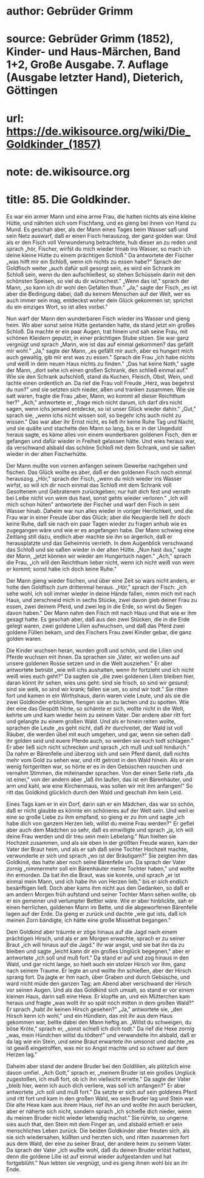 # author: Gebrüder Grimm
# source: Gebrüder Grimm (1852), Kinder- und Haus-Märchen, Band 1+2, Große Ausgabe. 7. Auflage (Ausgabe letzter Hand), Dieterich, Göttingen
# url: https://de.wikisource.org/wiki/Die_Goldkinder_(1857)
# note: de.wikisource.org
# title: 85. Die Goldkinder.

Es war ein armer Mann und eine arme Frau, die hatten nichts als eine kleine Hütte, und nährten sich vom Fischfang, und es gieng bei ihnen von Hand zu Mund. Es geschah aber, als der Mann eines Tages beim Wasser saß und sein Netz auswarf, daß er einen Fisch herauszog, der ganz golden war. Und als er den Fisch voll Verwunderung betrachtete, hub dieser an zu reden und sprach „hör, Fischer, wirfst du mich wieder hinab ins Wasser, so mach ich deine kleine Hütte zu einem prächtigen Schloß." Da antwortete der Fischer „was hilft mir ein Schloß, wenn ich nichts zu essen habe?" Sprach der Goldfisch weiter „auch dafür soll gesorgt sein, es wird ein Schrank im Schloß sein, wenn du den aufschließest, so stehen Schüsseln darin mit den schönsten Speisen, so viel du dir wünschest." „Wenn das ist," sprach der Mann, „so kann ich dir wohl den Gefallen thun." „Ja," sagte der Fisch, „es ist aber die Bedingung dabei, daß du keinem Menschen auf der Welt, wer es auch immer sein mag, entdeckst woher dein Glück gekommen ist; sprichst du ein einziges Wort, so ist alles vorbei." 

Nun warf der Mann den wunderbaren Fisch wieder ins Wasser und gieng heim. Wo aber sonst seine Hütte gestanden hatte, da stand jetzt ein großes Schloß. Da machte er ein paar Augen, trat hinein und sah seine Frau, mit schönen Kleidern geputzt, in einer prächtigen Stube sitzen. Sie war ganz vergnügt und sprach „Mann, wie ist das auf einmal gekommen? das gefällt mir wohl." „Ja," sagte der Mann, „es gefällt mir auch, aber es hungert mich  auch gewaltig, gib mir erst was zu essen." Sprach die Frau „ich habe nichts und weiß in dem neuen Haus nichts zu finden." „Das hat keine Noth," sagte der Mann, „dort sehe ich einen großen Schrank, den schließ einmal auf." Wie sie den Schrank aufschloß, stand da Kuchen, Fleisch, Obst, Wein, und lachte einen ordentlich an. Da rief die Frau voll Freude „Herz, was begehrst du nun?" und sie setzten sich nieder, aßen und tranken zusammen. Wie sie satt waren, fragte die Frau „aber, Mann, wo kommt all dieser Reichthum her?" „Ach," antwortete er, „frage mich nicht darum, ich darf dirs nicht sagen, wenn ichs jemand entdecke, so ist unser Glück wieder dahin." „Gut," sprach sie, „wenn ichs nicht wissen soll, so begehr ichs auch nicht zu wissen." Das war aber ihr Ernst nicht, es ließ ihr keine Ruhe Tag und Nacht, und sie quälte und stachelte den Mann so lang, bis er in der Ungeduld heraus sagte, es käme alles von einem wunderbaren goldenen Fisch, den er gefangen und dafür wieder in Freiheit gelassen hätte. Und wies heraus war, da verschwand alsbald das schöne Schloß mit dem Schrank, und sie saßen wieder in der alten Fischerhütte. 

Der Mann mußte von vornen anfangen seinem Gewerbe nachgehen und fischen. Das Glück wollte es aber, daß er den goldenen Fisch noch einmal herauszog. „Hör," sprach der Fisch, „wenn du mich wieder ins Wasser wirfst, so will ich dir noch einmal das Schloß mit dem Schrank voll Gesottenem und Gebratenem zurückgeben; nur halt dich fest und verrath bei Leibe nicht von wem dus hast, sonst gehts wieder verloren." „Ich will mich schon hüten" antwortete der Fischer und warf den Fisch in sein Wasser hinab. Daheim war nun alles wieder in voriger Herrlichkeit, und die Frau war in einer Freude über das Glück; aber die Neugierde ließ ihr doch keine Ruhe, daß sie nach ein paar Tagen wieder zu fragen anhub wie es zugegangen wäre und wie er es angefangen habe. Der Mann schwieg eine Zeitlang still dazu, endlich aber  machte sie ihn so ärgerlich, daß er herausplatzte und das Geheimnis verrieth. In dem Augenblick verschwand das Schloß und sie saßen wieder in der alten Hütte. „Nun hast dus," sagte der Mann, „jetzt können wir wieder am Hungertuch nagen." „Ach," sprach die Frau, „ich will den Reichthum lieber nicht, wenn ich nicht weiß von wem er kommt; sonst habe ich doch keine Ruhe." 

Der Mann gieng wieder fischen, und über eine Zeit so wars nicht anders, er holte den Goldfisch zum drittenmal heraus. „Hör," sprach der Fisch: „ich sehe wohl, ich soll immer wieder in deine Hände fallen, nimm mich mit nach Haus, und zerschneid mich in sechs Stücke, zwei davon gieb deiner Frau zu essen, zwei deinem Pferd, und zwei leg in die Erde, so wirst du Segen davon haben." Der Mann nahm den Fisch mit nach Haus und that wie er ihm gesagt hatte. Es geschah aber, daß aus den zwei Stücken, die in die Erde gelegt waren, zwei goldene Lilien aufwuchsen, und daß das Pferd zwei goldene Füllen bekam, und des Fischers Frau zwei Kinder gebar, die ganz golden waren. 

Die Kinder wuchsen heran, wurden groß und schön, und die Lilien und Pferde wuchsen mit ihnen. Da sprachen sie „Vater, wir wollen uns auf unsere goldenen Rosse setzen und in die Welt ausziehen." Er aber antwortete betrübt „wie will ichs aushalten, wenn ihr fortzieht und ich nicht weiß wies euch geht?" Da sagten sie „die zwei goldenen Lilien bleiben hier, daran könnt ihr sehen, wies uns geht: sind sie frisch, so sind wir gesund; sind sie welk, so sind wir krank; fallen sie um, so sind wir todt." Sie ritten fort und kamen in ein Wirthshaus, darin waren viele Leute, und als sie die zwei Goldkinder erblickten, fiengen sie an zu lachen und zu spotten. Wie der eine das Gespött hörte, so schämte er sich, wollte nicht in die Welt, kehrte um und kam wieder heim zu seinem Vater. Der andere aber ritt fort und gelangte zu einem großen Wald. Und als er hinein reiten wollte,  sprachen die Leute „es geht nicht, daß ihr durchreitet, der Wald ist voll Räuber, die werden übel mit euch umgehen, und gar, wenn sie sehen daß ihr golden seid und euere Pferde auch, so werden sie euch todt schlagen." Er aber ließ sich nicht schrecken und sprach „ich muß und soll hindurch." Da nahm er Bärenfelle und überzog sich und sein Pferd damit, daß nichts mehr vom Gold zu sehen war, und ritt getrost in den Wald hinein. Als er ein wenig fortgeritten war, so hörte er es in den Gebüschen rauschen und vernahm Stimmen, die miteinander sprachen. Von der einen Seite riefs „da ist einer," von der andern aber „laß ihn laufen, das ist ein Bärenhäuter, und arm und kahl, wie eine Kirchenmaus, was sollen wir mit ihm anfangen!" So ritt das Goldkind glücklich durch den Wald und geschah ihm kein Leid. 

Eines Tags kam er in ein Dorf, darin sah er ein Mädchen, das war so schön, daß er nicht glaubte es könnte ein schöneres auf der Welt sein. Und weil er eine so große Liebe zu ihm empfand, so gieng er zu ihm und sagte „ich habe dich von ganzem Herzen lieb, willst du meine Frau werden?" Er gefiel aber auch dem Mädchen so sehr, daß es einwilligte und sprach „ja, ich will deine Frau werden und dir treu sein mein Lebelang." Nun hielten sie Hochzeit zusammen, und als sie eben in der größten Freude waren, kam der Vater der Braut heim, und als er sah daß seine Tochter Hochzeit machte, verwunderte er sich und sprach „wo ist der Bräutigam?" Sie zeigten ihm das Goldkind, das hatte aber noch seine Bärenfelle um. Da sprach der Vater zornig „nimmermehr soll ein Bärenhäuter meine Tochter haben," und wollte ihn ermorden. Da bat ihn die Braut, was sie konnte, und sprach „er ist einmal mein Mann, und ich habe ihn von Herzen lieb," bis er sich endlich besänftigen ließ. Doch aber kams ihm nicht aus den Gedanken, so daß er am andern Morgen früh aufstand und seiner Tochter Mann sehen wollte, ob er ein gemeiner und verlumpter Bettler wäre.  Wie er aber hinblickte, sah er einen herrlichen, goldenen Mann im Bette, und die abgeworfenen Bärenfelle lagen auf der Erde. Da gieng er zurück und dachte „wie gut ists, daß ich meinen Zorn bändigte, ich hätte eine große Missethat begangen." 

Dem Goldkind aber träumte er zöge hinaus auf die Jagd nach einem prächtigen Hirsch, und als er am Morgen erwachte, sprach er zu seiner Braut „ich will hinaus auf die Jagd." Ihr war angst, und sie bat ihn da zu bleiben und sagte „leicht kann dir ein großes Unglück begegnen," aber er antwortete „ich soll und muß fort." Da stand er auf und zog hinaus in den Wald, und gar nicht lange, so hielt auch ein stolzer Hirsch vor ihm, ganz nach seinem Traume. Er legte an und wollte ihn schießen, aber der Hirsch sprang fort. Da jagte er ihm nach, über Graben und durch Gebüsche, und ward nicht müde den ganzen Tag; am Abend aber verschwand der Hirsch vor seinen Augen. Und als das Goldkind sich umsah, so stand er vor einem kleinen Haus, darin saß eine Hexe. Er klopfte an, und ein Mütterchen kam heraus und fragte „was wollt ihr so spät noch mitten in dem großen Wald?" Er sprach „habt ihr keinen Hirsch gesehen?" „Ja," antwortete sie, „den Hirsch kenn ich wohl," und ein Hündlein, das mit ihr aus dem Haus gekommen war, bellte dabei den Mann heftig an. „Willst du schweigen, du böse Kröte," sprach er, „sonst schieß ich dich todt." Da rief die Hexe zornig „was, mein Hündchen willst du tödten!" und verwandelte ihn alsbald, daß er da lag wie ein Stein, und seine Braut erwartete ihn umsonst und dachte „es ist gewiß eingetroffen, was mir so Angst machte und so schwer auf dem Herzen lag." 

Daheim aber stand der andere Bruder bei den Goldlilien, als plötzlich eine davon umfiel. „Ach Gott," sprach er, „meinem Bruder ist ein großes Unglück zugestoßen, ich muß fort, ob ich ihn vielleicht errette." Da sagte der Vater „bleib hier, wenn ich auch dich verliere, was soll ich anfangen?" Er aber antwortete „ich  soll und muß fort." Da setzte er sich auf sein goldenes Pferd und ritt fort und kam in den großen Wald, wo sein Bruder lag und Stein war. Die alte Hexe kam aus ihrem Haus, rief ihn an und wollte ihn auch berücken, aber er näherte sich nicht, sondern sprach „ich schieße dich nieder, wenn du meinen Bruder nicht wieder lebendig machst." Sie rührte, so ungerne sies auch that, den Stein mit dem Finger an, und alsbald erhielt er sein menschliches Leben zurück. Die beiden Goldkinder aber freuten sich, als sie sich wiedersahen, küßten und herzten sich, und ritten zusammen fort aus dem Wald, der eine zu seiner Braut, der andere heim zu seinem Vater. Da sprach der Vater „ich wußte wohl, daß du deinen Bruder erlöst hattest, denn die goldene Lilie ist auf einmal wieder aufgestanden und hat fortgeblüht." Nun lebten sie vergnügt, und es gieng ihnen wohl bis an ihr Ende. 

